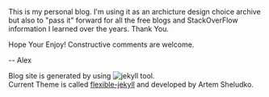This is my personal blog.  I'm using it as an archicture design choice archive but also to "pass it" forward for all the free blogs and StackOverFlow information I learned over the years. Thank You. 

Hope Your Enjoy! Constructive comments are welcome.  

-- Alex


Blog site is generated by using ![jekyll tool](https://jekyllrb.com).  
Current Theme is called [flexible-jekyll](http://jekyllthemes.org/themes/flexible-jekyll/) and developed by Artem Sheludko. 

